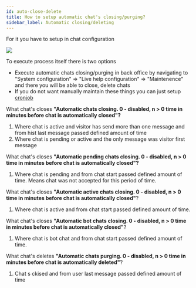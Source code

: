 ```yaml
---
id: auto-close-delete
title: How to setup automatic chat's closing/purging?
sidebar_label: Automatic closing/deleting
---
```


For it you have to setup in chat configuration

![](https://livehelperchat.com/var/media/images/closing.png)

To execute process itself there is two options

*   Execute automatic chats closing/purging in back office by navigating to "System configuration" => "Live help configuration" => "Maintenence" and there you will be able to close, delete chats
*   If you do not want manually maintain these things you can just setup [cronjob](development/cronjob.md)

What chat's closes **"Automatic chats closing. 0 - disabled, n > 0 time in minutes before chat is automatically closed"?**

1.  Where chat is active and visitor has send more than one message and from hist last message passed defined amount of time
2.  Where chat is pending or active and the only message was visitor first message

What chat's closes **"Automatic pending chats closing. 0 - disabled, n > 0 time in minutes before chat is automatically closed"?**

1.  Where chat is pending and from chat start passed defined amount of time. Means chat was not accepted for this period of time.

What chat's closes **"Automatic active chats closing. 0 - disabled, n > 0 time in minutes before chat is automatically closed"**?

1.  Where chat is active and from chat start passed defined amount of time.

What chat's closes **"Automatic bot chats closing. 0 - disabled, n > 0 time in minutes before chat is automatically closed"**?

1.  Where chat is bot chat and from chat start passed defined amount of time.

What chat's deletes **"Automatic chats purging. 0 - disabled, n > 0 time in minutes before chat is automatically deleted"**?

1.  Chat s ckised and from user last message passed defined amount of time